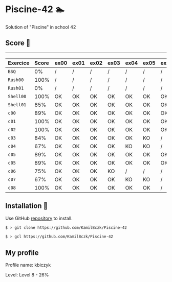 # Piscine-42 🏊

Solution of "Piscine" in school 42

## Score 🎯

------

| Exercice | Score | ex00 | ex01 | ex02 | ex03 | ex04 | ex05 | ex06 | ex07 | ex08 | ex09 | ex10 |
| :------- | :---- | :--- | :--- | :--- | :--- | :--- | :--- | :--- | :--- | :--- | :--- | :--- |
| `BSQ`    | 0%    | /    | /    | /    | /    | /    | /    | /    | /    | /    | /    | /    |
| `Rush00` | 100%  | /    | /    | /    | /    | /    | /    | /    | /    | /    | /    | /    |
| `Rush01` | 0%    | /    | /    | /    | /    | /    | /    | /    | /    | /    | /    | /    |
| `Shell00`| 100%  | OK   | OK   | OK   | OK   | OK   | OK   | OK   | OK   | OK   | OK   | /    |
| `Shell01`| 85%   | OK   | OK   | OK   | OK   | OK   | OK   | OK   | OK   | KO   | /    | /    |
| `c00`    | 89%   | OK   | OK   | OK   | OK   | OK   | OK   | OK   | OK   | KO   | /    | /    |
| `c01`    | 100%  | OK   | OK   | OK   | OK   | OK   | OK   | OK   | OK   | OK   | /    | /    |
| `c02`    | 100%  | OK   | OK   | OK   | OK   | OK   | OK   | OK   | OK   | OK   | OK   | OK   |
| `c03`    | 84%   | OK   | OK   | OK   | OK   | OK   | KO   | /    | /    | /    | /    | /    |
| `c04`    | 67%   | OK   | OK   | OK   | OK   | KO   | KO   | /    | /    | /    | /    | /    |
| `c05`    | 89%   | OK   | OK   | OK   | OK   | OK   | OK   | OK   | OK   | KO   | /    | /    |
| `c05`    | 89%   | OK   | OK   | OK   | OK   | OK   | OK   | OK   | OK   | KO   | /    | /    |
| `c06`    | 75%   | OK   | OK   | OK   | KO   | /    | /    | /    | /    | /    | /    | /    |
| `c07`    | 67%   | OK   | OK   | OK   | OK   | KO   | KO   | /    | /    | /    | /    | /    |
| `c08`    | 100%  | OK   | OK   | OK   | OK   | OK   | OK   | /    | /    | /    | /    | /    |

## Installation 🧩

Use GitHub [repository](https://github.com/KamilBczk/Piscine-42) to install.

```bash
$ > git clone https://github.com/KamilBczk/Piscine-42
```
```bash
$ > gcl https://github.com/KamilBczk/Piscine-42
```

## My profile

Profile name: kbiczyk

Level: Level 8 - 26%

